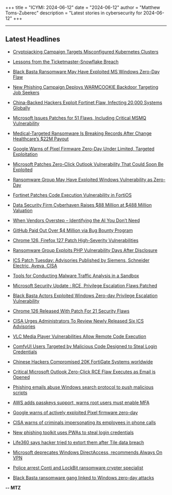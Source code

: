 +++
title = "ICYMI: 2024-06-12"
date = "2024-06-12"
author = "Matthew Toms-Zuberec"
description = "Latest stories in cybersecurity for 2024-06-12"
+++

---------------------------------------------------------------------------
## Latest Headlines
- [Cryptojacking Campaign Targets Misconfigured Kubernetes Clusters](https://thehackernews.com/2024/06/cryptojacking-campaign-targets.html)

- [Lessons from the Ticketmaster-Snowflake Breach](https://thehackernews.com/2024/06/lessons-from-ticketmaster-snowflake.html)

- [Black Basta Ransomware May Have Exploited MS Windows Zero-Day Flaw](https://thehackernews.com/2024/06/black-basta-ransomware-may-have.html)

- [New Phishing Campaign Deploys WARMCOOKIE Backdoor Targeting Job Seekers](https://thehackernews.com/2024/06/new-phishing-campaign-deploys.html)

- [China-Backed Hackers Exploit Fortinet Flaw, Infecting 20,000 Systems Globally](https://thehackernews.com/2024/06/china-backed-hackers-exploit-fortinet.html)

- [Microsoft Issues Patches for 51 Flaws, Including Critical MSMQ Vulnerability](https://thehackernews.com/2024/06/microsoft-issues-patches-for-51-flaws.html)

- [Medical-Targeted Ransomware Is Breaking Records After Change Healthcare’s $22M Payout](https://www.wired.com/story/change-healthcare-22-million-payment-ransomware-spike/)

- [Google Warns of Pixel Firmware Zero-Day Under Limited, Targeted Exploitation](https://www.securityweek.com/google-warns-of-pixel-firmware-zero-day-under-limited-targeted-exploitation/)

- [Microsoft Patches Zero-Click Outlook Vulnerability That Could Soon Be Exploited](https://www.securityweek.com/microsoft-patches-zero-click-outlook-vulnerability-that-could-soon-be-exploited/)

- [Ransomware Group May Have Exploited Windows Vulnerability as Zero-Day](https://www.securityweek.com/ransomware-group-may-have-exploited-windows-vulnerability-as-zero-day/)

- [Fortinet Patches Code Execution Vulnerability in FortiOS](https://www.securityweek.com/fortinet-patches-code-execution-vulnerability-in-fortios/)

- [Data Security Firm Cyberhaven Raises $88 Million at $488 Million Valuation](https://www.securityweek.com/data-security-firm-cyberhaven-raises-88-million-at-488-million-valuation/)

- [When Vendors Overstep – Identifying the AI You Don’t Need](https://www.securityweek.com/when-vendors-overstep-identifying-the-ai-you-dont-need/)

- [GitHub Paid Out Over $4 Million via Bug Bounty Program](https://www.securityweek.com/github-paid-out-over-4-million-via-bug-bounty-program/)

- [Chrome 126, Firefox 127 Patch High-Severity Vulnerabilities](https://www.securityweek.com/chrome-126-firefox-127-patch-high-severity-vulnerabilities/)

- [Ransomware Group Exploits PHP Vulnerability Days After Disclosure](https://www.securityweek.com/ransomware-group-exploits-php-vulnerability-days-after-disclosure/)

- [ICS Patch Tuesday: Advisories Published by Siemens, Schneider Electric, Aveva, CISA](https://www.securityweek.com/ics-patch-tuesday-advisories-published-by-siemens-schneider-electric-aveva-cisa/)

- [Tools for Conducting Malware Traffic Analysis in a Sandbox](https://cybersecuritynews.com/tools-for-conducting-malware-traffic-analysis-in-a-sandbox/)

- [Microsoft Security Update : RCE, Privilege Escalation Flaws Patched](https://cybersecuritynews.com/ms-patch-rce-privilege-escalation/)

- [Black Basta Actors Exploited Windows Zero-day Privilege Escalation Vulnerability](https://cybersecuritynews.com/black-basta-actors-exploited/)

- [Chrome 126 Released With Patch For 21 Security Flaws](https://cybersecuritynews.com/chrome-126-released/)

- [CISA Urges Administrators To Review Newly Released Six ICS Advisories](https://cybersecuritynews.com/cisa-urges-administrators/)

- [VLC Media Player Vulnerabilities Allow Remote Code Execution](https://cybersecuritynews.com/vlc-media-player-vulnerabilities/)

- [ComfyUI Users Targeted by Malicious Code Designed to Steal Login Credentials](https://cybersecuritynews.com/comfyui-users-targeted-by-malicious/)

- [Chinese Hackers Compromised 20K FortiGate Systems worldwide](https://cybersecuritynews.com/hackers-compromise-20k-fortigate-systems/)

- [Critical Microsoft Outlook Zero-Click RCE Flaw Executes as Email is Opened](https://cybersecuritynews.com/microsoft-outlook-zero-click-rce-flaw/)

- [Phishing emails abuse Windows search protocol to push malicious scripts](https://www.bleepingcomputer.com/news/security/phishing-emails-abuse-windows-search-protocol-to-push-malicious-scripts/)

- [AWS adds passkeys support, warns root users must enable MFA](https://www.bleepingcomputer.com/news/security/aws-adds-passkeys-support-warns-root-users-must-enable-mfa/)

- [Google warns of actively exploited Pixel firmware zero-day](https://www.bleepingcomputer.com/news/security/google-warns-of-actively-exploited-pixel-firmware-zero-day/)

- [CISA warns of criminals impersonating its employees in phone calls](https://www.bleepingcomputer.com/news/security/cisa-warns-of-criminals-impersonating-its-employees-in-phone-calls/)

- [New phishing toolkit uses PWAs to steal login credentials](https://www.bleepingcomputer.com/news/security/new-phishing-toolkit-uses-pwas-to-steal-login-credentials/)

- [Life360 says hacker tried to extort them after Tile data breach](https://www.bleepingcomputer.com/news/security/life360-says-hacker-tried-to-extort-them-after-tile-data-breach/)

- [Microsoft deprecates Windows DirectAccess, recommends Always On VPN](https://www.bleepingcomputer.com/news/microsoft/microsoft-deprecates-windows-directaccess-recommends-always-on-vpn/)

- [Police arrest Conti and LockBit ransomware crypter specialist](https://www.bleepingcomputer.com/news/security/police-arrest-conti-and-lockbit-ransomware-crypter-specialist/)

- [Black Basta ransomware gang linked to Windows zero-day attacks](https://www.bleepingcomputer.com/news/security/black-basta-ransomware-gang-linked-to-windows-zero-day-attacks/)

**-- MTZ**
